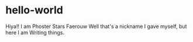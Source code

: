 # hello-world
Hiya!!
I am Phoster Stars Faerouw 
Well that's a nickname I gave myself, but here I am Writing things.
